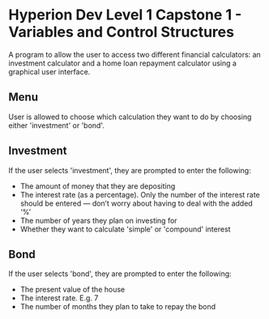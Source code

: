 # Hyperion Dev Level 1 Capstone 1 - Variables and Control Structures
A program to allow the user to access two different financial calculators: an
investment calculator and a home loan repayment calculator using a graphical user interface.

## Menu
User is allowed to choose which calculation they want to do by choosing either
'investment' or 'bond'.

## Investment
If the user selects 'investment', they are prompted to enter the following:

- The amount of money that they are depositing
- The interest rate (as a percentage). Only the number
of the interest rate should be entered — don’t worry
about having to deal with the added ‘%’
- The number of years they plan on investing for
- Whether they want to calculate 'simple' or 'compound' interest

## Bond
If the user selects 'bond', they are prompted to enter the following:

- The present value of the house
- The interest rate. E.g. 7
- The number of months they plan to take to repay the bond
